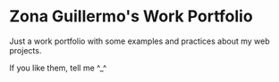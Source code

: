 # Zona Guillermo's Work Portfolio

Just a work portfolio with some examples and practices about my web projects.

If you like them, tell me ^_^
